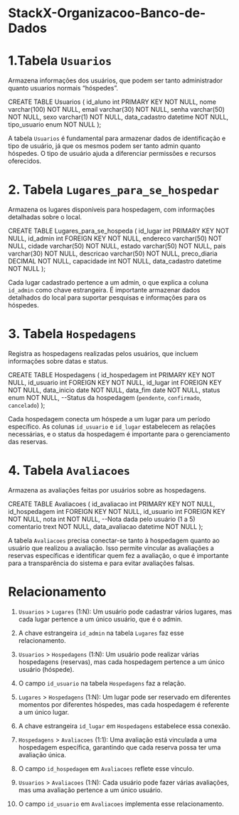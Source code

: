 # StackX-Organizacoo-Banco-de-Dados

# 1.Tabela `Usuarios`
Armazena informações dos usuários, que podem ser tanto administrador quanto usuarios normais “hóspedes”. </b>

CREATE TABLE Usuarios</b>
        (</b>
        	id_aluno int PRIMARY KEY NOT NULL,</b>
        	nome varchar(100) NOT NULL,</b>
            email  varchar(30) NOT NULL,</b>
        	senha varchar(50) NOT NULL,</b>
        	sexo varchar(1) NOT NULL,</b>
        	data_cadastro datetime NOT NULL,</b>
        	tipo_usuario enum NOT NULL</b>
        );</b>

A tabela `Usuarios` é fundamental para armazenar dados de identificação e tipo de usuário, já que os mesmos podem ser tanto admin quanto hóspedes. 
O tipo de usuário ajuda a diferenciar permissões e recursos oferecidos.</b></b>

# 2. Tabela `Lugares_para_se_hospedar`
Armazena os lugares disponíveis para hospedagem, com informações detalhadas sobre o local.

CREATE TABLE Lugares_para_se_hospeda
        (
        	id_lugar int PRIMARY KEY NOT NULL,
        	id_admin int FOREIGN KEY NOT NULL,
            endereco varchar(50) NOT NULL,
        	cidade varchar(50) NOT NULL,
        	estado varchar(50) NOT NULL,
            pais varchar(30) NOT NULL,
            descricao varchar(50) NOT NULL,
            preco_diaria DECIMAL NOT NULL,
            capacidade int NOT NULL,
            data_cadastro datetime NOT NULL
        );

Cada lugar cadastrado pertence a um admin, o que explica a coluna `id_admin` como chave estrangeira. 
É importante armazenar dados detalhados do local para suportar pesquisas e informações para os hóspedes.

# 3. Tabela `Hospedagens`
Registra as hospedagens realizadas pelos usuários, que incluem informações sobre datas e status.

CREATE TABLE Hospedagens
      (
      	id_hospedagem int PRIMARY KEY NOT NULL,
      	id_usuario int FOREIGN KEY NOT NULL,
      	id_lugar int FOREIGN KEY NOT NULL,
      	data_inicio date NOT NULL,
        data_fim date NOT NULL,
      	status enum NOT NULL, --Status da hospedagem (`pendente`, `confirmado`, `cancelado`)
      );

Cada hospedagem conecta um hóspede a um lugar para um período específico.
As colunas `id_usuario` e `id_lugar` estabelecem as relações necessárias, e o status da hospedagem é importante para o gerenciamento das reservas.

# 4. Tabela `Avaliacoes`
Armazena as avaliações feitas por usuários sobre as hospedagens.

CREATE TABLE Avaliacoes
    (
      	id_avaliacao int PRIMARY KEY NOT NULL,
      	id_hospedagem int FOREIGN KEY NOT NULL,
      	id_usuario int FOREIGN KEY NOT NULL,
      	nota int NOT NULL, --Nota dada pelo usuário (1 a 5)  
        comentario trext NOT NULL,
        data_avaliacao datetime NOT NULL
      );
        
A tabela `Avaliacoes` precisa conectar-se tanto à hospedagem quanto ao usuário que realizou a avaliação. 
Isso permite vincular as avaliações a reservas específicas e identificar quem fez a avaliação, o que é importante para a transparência do sistema e para evitar avaliações falsas.



# Relacionamento
1. `Usuarios` > `Lugares` (1:N): Um usuário pode cadastrar vários lugares, mas cada lugar pertence a um único usuário, que é o admin.
2.  A chave estrangeira `id_admin` na tabela `Lugares` faz esse relacionamento.

3. `Usuarios` > `Hospedagens` (1:N): Um usuário pode realizar várias hospedagens (reservas), mas cada hospedagem pertence a um único usuário (hóspede).
4. O campo `id_usuario` na tabela `Hospedagens` faz a relação.

5. `Lugares` > `Hospedagens` (1:N): Um lugar pode ser reservado em diferentes momentos por diferentes hóspedes, mas cada hospedagem é referente a um único lugar.
6. A chave estrangeira `id_lugar` em `Hospedagens` estabelece essa conexão.

7. `Hospedagens` > `Avaliacoes` (1:1): Uma avaliação está vinculada a uma hospedagem específica, garantindo que cada reserva possa ter uma avaliação única.
8.  O campo `id_hospedagem` em `Avaliacoes` reflete esse vínculo.

9. `Usuarios` > `Avaliacoes` (1:N): Cada usuário pode fazer várias avaliações, mas uma avaliação pertence a um único usuário.
10.  O campo `id_usuario` em `Avaliacoes` implementa esse relacionamento.


